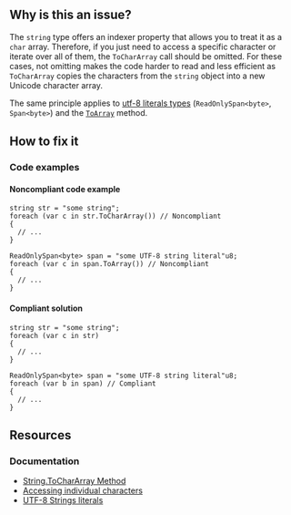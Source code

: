 ## Why is this an issue?
 
The `string` type offers an indexer property that allows you to treat it as a `char` array. Therefore, if you just need to access a specific character or iterate over all of them, the `ToCharArray` call should be omitted. For these cases, not omitting makes the code harder to read and less efficient as `ToCharArray` copies the characters from the `string` object into a new Unicode character array.
 
The same principle applies to [utf-8 literals
types](https://devblogs.microsoft.com/dotnet/csharp-11-preview-updates/#utf-8-string-literals) (`ReadOnlySpan<byte>`, `Span<byte>`) and the [`ToArray`](https://learn.microsoft.com/en-us/dotnet/api/system.span-1.toarray?view=net-7.0) method.
 
## How to fix it
 
### Code examples
 
#### Noncompliant code example

    string str = "some string";
    foreach (var c in str.ToCharArray()) // Noncompliant
    {
      // ...
    }
    
    ReadOnlySpan<byte> span = "some UTF-8 string literal"u8;
    foreach (var c in span.ToArray()) // Noncompliant
    {
      // ...
    }

#### Compliant solution

    string str = "some string";
    foreach (var c in str)
    {
      // ...
    }
    
    ReadOnlySpan<byte> span = "some UTF-8 string literal"u8;
    foreach (var b in span) // Compliant
    {
      // ...
    }

## Resources
 
### Documentation
 
- [String.ToCharArray Method](https://learn.microsoft.com/en-us/dotnet/api/system.string.tochararray)
- [Accessing individual
  characters](https://learn.microsoft.com/en-us/dotnet/csharp/programming-guide/strings/#accessing-individual-characters)
- [UTF-8 Strings
  literals](https://learn.microsoft.com/en-us/dotnet/csharp/language-reference/proposals/csharp-11.0/utf8-string-literals)